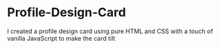 # Profile-Design-Card
I created a profile design card using pure HTML and CSS with a touch of vanilla JavaScript to make the card tilt
